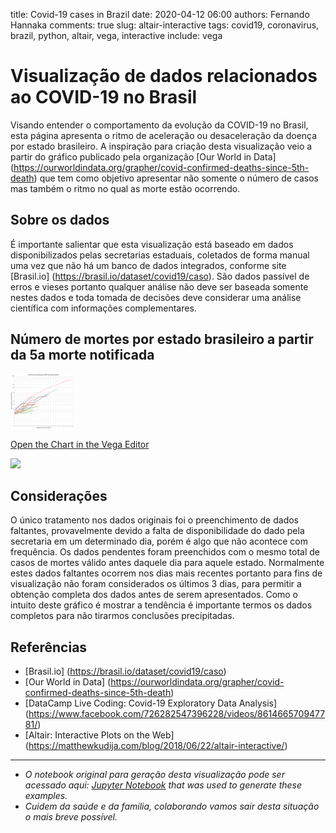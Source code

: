 title: Covid-19 cases in Brazil
date: 2020-04-12 06:00
authors: Fernando Hannaka
comments: true
slug: altair-interactive
tags: covid19, coronavirus, brazil, python, altair, vega, interactive
include: vega

# Visualização de dados relacionados ao COVID-19 no Brasil
Visando entender o comportamento da evolução da COVID-19 no Brasil, esta página apresenta o ritmo de aceleração ou desaceleração da doença por estado brasileiro. A inspiração para criação desta visualização veio a partir do gráfico publicado pela organização [Our World in Data] (https://ourworldindata.org/grapher/covid-confirmed-deaths-since-5th-death) que tem como objetivo apresentar não somente o número de casos mas também o ritmo no qual as morte estão ocorrendo.

## Sobre os dados 
É importante salientar que esta visualização está baseado em dados disponibilizados pelas secretarias estaduais, coletados de forma manual uma vez que não há um banco de dados integrados, conforme site [Brasil.io] (https://brasil.io/dataset/covid19/caso). São dados passível de erros e vieses portanto qualquer análise não deve ser baseada somente nestes dados e toda tomada de decisões deve considerar uma análise científica com informações complementares.

## Número de mortes por estado brasileiro a partir da 5a morte notificada

<img 
    src="visualization.svg" 
    alt="Mortes por estado brasileiro"
    height="87"
    width="100" />

[Open the Chart in the Vega Editor](https://vega.github.io/editor/#/url/vega-lite/N4KABGBEDGD2B2AzAlgc0gLjMSA3ZApgO6bYwIAuy8ArrDQM4DqyAJhQBakAsADLwBooceFVr0GACQJoOFUgGZ+AX2UDwUADYBDAJ4EATqQDaGiKAiWoAW20GA1qRwVdABwKlIm6h6GRYrtrQyC6kvAB0AOx+DBQGsPYELOxcWNxqZpaQBPBwrNToWBZWWXCasEZFmSXCCPlUCE7VNVAu7p7wsNbU2pqQ6i0lkCgEmqyesdoUvs01kAyjBNAN8BOLyxX8AIyQs5YZgxB4vTQeWF6yFKgGeruDBy2QAB5OkG1nUACONNqiIVPIXC+KAjMaeAAitwec10TUOrTcH0g31+VAoAKB-T2R1B43O4IIUw4DCx8Pm0F6H2ciM85XQyj2DJq0KyHBkqDkpAAbABWQTNebrFavBaaJYUTa8HZFN4084MApi-ogwhjElYYzzdHTSAAXVUAyGaKV5wAKrB0ZowKwCGBrBVpgwwCIUAZbKxtE73OUwABhADyADUAJLggC0WwAnGBXBUwARJqxYGAAEY3BVi5DxEmGqyQIhsTikAAc-EyLOKedsDle71pPmV-kCwVCWAi0SgsXiiWSRbSLKOOTyBThjzKFVrcqgnW68F6jdxE21HgHWQCQRCsJluBOHwiPNXRwlsE0VFcJmxZDr5xnPT6fkX8uXkEPlmp7RvXTvC9VeKgADltGsFc9l1XMhheGVry+H4-m1QFgWGX8IShcC8y3bBL1lD8YNRf4qExNChkfKACSJHMsIYCkTSvKcvFgelGWaVdIDZS5uT5Ii3hCGjIHNS1rVte0DEdZ0EFdd1PRjUZkwDENwyjGM4wTdEk1TdNkEzbNSSNG54AYRAKmsEwcBQU9DBFIVkEaeUhUlHZVDAgUCxSEsyysCsBWrRwoLo6YnnkPxejQVZzjFRBAqgVhILAHkYmQAAvD4tl4Fih1gfJ4EKTDBnIcpKlonDIFvOd7xVUY-y1KZELFVAcj-WhNE0V83gIALJyKkr5wfZCn2ql8iKOGLK0eaDkVgtEMRmMltFQa4CFQfrzlsF5BqybQnmQdUrx4pFwWQKTtBjOwqAMa0jp5I7hOmMBOnjRNYAGrCSMgSFYUZNbIAwka5jGlE4KmnTctm+bFp1GU7FQFaUNhV8jg2rba12zwAFkHQTMSkCzSSnQACgTaijrpOwAFuKG6CkAEonrJF6yM4EkmOZLi2I5eQsF5flfuRs0LV6QS7XRp0XWx7QPS9GS-SDUMI2jWMzpUsXkzTT1NJkbSuLiX4DKMkykPMgqcFFcVrNCzs7IMbYX2UJy5hcvswFLXhyw0W2oqmbRXjnYDPA9dEwwAJl4SJIxTBQeUiBQFEQFMtmLUtuCUSNI1YEPWClXgCF5FMaagAASKi2VsTw5AoVwGAwAB6SugUW8JUBCDgaBTcJrMrwuCFsGuFu0MNvGmGvuHCYtwi2cIACsGEaQ1ID9z0CAobaRtnj3A+D0Pw8j6PY-j3hE94ZPU5TjOs55HONWaHA3rCGJn3OABBFHG3p4lSEiVcr9uLAtlvpaoEf5+hIGakC2AHD+r0v5gADr-cG-8n5+BfttLYB4iKfwwgoGBSIAEIKAa-b+kZwHXzSJgzw2DSK4O2gHBQhDIFxU7HfOBgDyKKFSqgiBGEuQkIfvA8hzC0isMvuwt+XDGE4L4bFARNQ0ElhEZAMhr0KGkD5DQjCgh6F-0gAAIXvkw4BHMVEgNkdo3ReCwDvzYUQqBRidFiL0WAAhFjIEYPUbArRNjeF2JSgY4hLikTGNsaYrY6RHEYToVVVx-iPGBOLN4sAnDfGeEiQo8RUZYkdnCX49xyTPEOMEZY4s1iTFINyVIoRbZZG+gAKJFKUbEn+CTzhVJqVgFBeTIHQIaVAJpATtrmLaegip1SemkBKSUaRPiMmeG6VEyhWxYlhMmK46Z2TTEBzASE7kgzmlQOoRsrA6TFlImWYgxQrTSn5K2cMrA4dYmRkuTMngkixllLACle5KztoRzqfUyZjShkPJaX085kDQHvJOYCupzjfldP+R8pRQLnmWLUdC16AAxbZZzEUgtkeCdFVy4mxI6Si3F2yEVWHGWAKFhyIR4oBWY2J3AcW0rhd-J55KXkLIYWi7ZoDYnxOJcy8Frz1n9OEZ07l+Kti7NFVgAp4qSWSulcCjCdz5WCsUd-JVWLVGyMqQAZQxXU3VBr8VckJca7ZZq9mUotaahltq6VWplbFB1LKCXWv5dS84+rSVpNdUKmJ1q5Uop9fiwNzrkVeqgAAcX9Ia61Pyo2QFjfG51RKk0pvxWSt8LyqVcszXS7N5gXmMvFQWt14blVKNkeWgNsTI1cpRlkoVWw5kJtkU2nlIqq1YHTY25tGrXlOp7Ta8Vnb8UBzbc60tKLx10oDsEiNHbo2WqNWOlddrrV9o0SjDdjrYl5p3Xut1oz2WWJnUm3dPKp0js5Uenli6R2esbceltmKz2QIOS+nlRayAXPXT++tsiAAKA7xHvpzZYxNXLQOppHdu1xsHN3OsPYhsDdjf0UovTB9DpjT2QdoSB3D218PFqRSBzRvr23iuA5RyVN7tWkAQ0iWj16D0UbY9ahtGjgOwqFRBsj2KaN8cHQJv97SQMifEcOxj1zJOrutdhnjUm7GVtky64T2zSPiY4fJyVbKCMYS-cph9sTg1Jt49sydty9N0qUHU7jiGVOmIUI+9TrbbNuu4DJj9GFQWafxTyHzhmQGoZY857avI6lKac6S7t6nHMseDHB9zIHkvIfg2lqjKGstZvtTR9LhagM0YAEopd84Y0r2XMtVf0+x2rdKgn5ZRcBsrkqxMUrvYhtrjXMMvOfTxnrbqF1+oa8N4LgmMLmZg0NoVAc+vkfFSVgAUgp510GNEre2WpirvbZFbfxdpilYXPAHcawZybPB9urcVfM67gGPX3clTtkL+ynvzq1btx273hsvcu1gVVKKzteYY19t5S2bt0u4AtkFG3XHA-439nTIDmOnch26rkbmwcnfOAjwdkRQevdeTFpEePxHFiOy85BP2W28Am8j7+A34fo5bWsupxnmcPph356bm2WeDqCdzm+S3-xrZHXD0nou8tbv21Lor1qcdQBK3LitzWk3K8486rrkvNdPtl7r9THOdf0eK0Dk1dKOtU-2+bt1lvLGo9xzboV9PjvW+q+pknp2nf47u0t735O+Vu7DaNs3PKLsM++370z1rAfq-954u3ILEte55YnnV4q9W+nK0TiXnhM-Z-+1YjPWe6sK9kfn0v07y8l8a4Twv2u8817dcgwPxeHvOqN43nlSOKW89cRXxrPeXmx65QP4bdeI-J-OHq4DBeI+5+n7Pw75qM9L8a2nxQ5e1-Dfi19z3i-tn2etQ3g-+K+Ct5RTP7Z3Ah+WM76fi3t-IF96RFf01T+VVb+21jnPU+oBv7pUjA-xAQX3-23xbSlTqQdzAJ5QUBdyp0V0gAAOb0x2iy-2e2AO-hPxgInVSQTSZ1f3AMHQDi5HDwpS2HvxwPnUiA32-hfzzyIPESUB-0LyjHQLswJ0JT-yQMYLsW4ADkwKgVAJ4Ov0jHgPt2gJEMC3Py3UQOQP41IKZEsF1A0AZGUCAA)

<img src="blob:https://vega.github.io/b9f58b4d-c071-4628-9817-32470e7bcd07">

## Considerações
O único tratamento nos dados originais foi o preenchimento de dados faltantes, provavelmente devido a falta de disponibilidade do dado pela secretaria em um determinado dia, porém é algo que não acontece com frequência. Os dados pendentes foram preenchidos com o mesmo total de casos de mortes válido antes daquele dia para aquele estado. Normalmente estes dados faltantes ocorrem nos dias mais recentes portanto para fins de visualização não foram considerados os últimos 3 dias, para permitir a obtenção completa dos dados antes de serem apresentados. Como o intuito deste gráfico é mostrar a tendência é importante termos os dados completos para não tirarmos conclusões precipitadas.

## Referências

* [Brasil.io] (https://brasil.io/dataset/covid19/caso)
* [Our World in Data] (https://ourworldindata.org/grapher/covid-confirmed-deaths-since-5th-death) 
* [DataCamp Live Coding: Covid-19 Exploratory Data Analysis] (https://www.facebook.com/726282547396228/videos/861466570947781/)
* [Altair: Interactive Plots on the Web] (https://matthewkudija.com/blog/2018/06/22/altair-interactive/)

---

- *O notebook original para geração desta visualização pode ser acessado aqui: [Jupyter Notebook](https://github.com/fehann/covid19brazil/blob/master/Covid19EstadosBrasileiros.ipynb) that was used to generate these examples.*
- *Cuidem da saúde e da familia, colaborando vamos sair desta situação o mais breve possível.*
